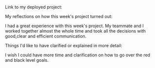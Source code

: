 Link to my deployed project:

My reflections on how this week's project turned out:

I had a great experience with this week's project. My teammate and I worked together almost the whole time and took all the decisions with good,clear and efficient communication.

Things I'd like to have clarified or explained in more detail:

I wish I could have more time and clarification on how to go over the red and black level goals.
